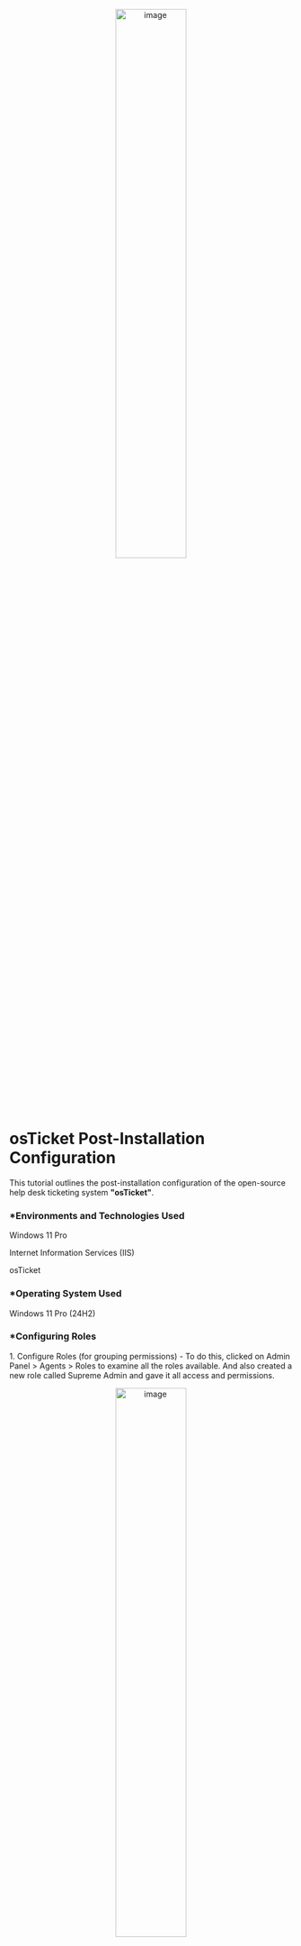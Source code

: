 <p align="center"><img src="https://i.imgur.com/RPZ9Gws.png" height="50%" width="50%" alt="image"/>
<h1>osTicket Post-Installation Configuration</h1>
<p> This tutorial outlines the post-installation configuration of the open-source help desk ticketing system <b>"osTicket"</b>.</p>

<h3>*Environments and Technologies Used</h3>
<p>Windows 11 Pro</p>
<p>Internet Information Services (IIS)</p>
<p>osTicket</p>

<h3>*Operating System Used</h3>
<p>Windows 11 Pro (24H2)</p>

<h3>*Configuring Roles</h3>
<p1>1. Configure Roles (for grouping permissions) - To do this, clicked on Admin Panel > Agents > Roles to examine all the roles available. And also created a new role called Supreme Admin and gave it all access and permissions.</p>
<p align="center"><img src="https://i.imgur.com/xmUnBUW.png height="50%" width="50%" alt="image"/>

<p>2. Configure Departments (Ticket Visibility, Help Desk vs SysAdmins, vs Networking) - To create new departments, from the Admin Panel > Agents > Departments, then clicked on Add new departments called SysAdmins.</p>
<p align="center"><img src="https://i.imgur.com/A8p9zUo.png" height="50%" width="50%" alt="image"/>

<p>3. Configure Teams - To do this, from the Admin Panel, clicked on Agents > Teams (Pull Agents from different Departments). Then created a new department called Online Banking</p>
<p align="center"><img src="https://i.imgur.com/wxLXI3j.png" height="50%" width="50%" alt="image"/>

<p>4. Allow anyone to create tickets - To configure this, from the Admin Panel > Settings > User Settings (UNCHECK: unregistered users can create tickets)</p>
<p align="center"><img src="https://i.imgur.com/cLWOJkV.png" height="50%" width="50%" alt="image"/>

<p>5. Configure Agents (workers) - To do this, from the Admin Panel go to Agents > Add New. Created two agents:Jane (Dept: SysAdmins) and  John (Dept: Support)</p>
<p align="center"><img src="https://i.imgur.com/KRcY2dR.png" height="50%" width="50%" alt="image"/>

<p>6. Configure Users (customers) - To do this from the Agent Panel > Users > Add New. Created two new users; Karen and Ken.</p>
<p align="center"><img src="https://i.imgur.com/MgXJOOF.png" height="50%" width="50%" alt="image"/>

<p>7. Configure SLA(Service Level Agreement) - To do this, from the Admin Panel > Manage > SLA
<p>Sev-A (Grace Period: 1 hour, Schedule: 24/7)</p>
<p>Sev-B (Grace Period: 4 hours, Schedule: 24/7)</p>
<p>Sev-C (Grace Period: 8 hours, Business Hours)</p>
</p>
<p align="center"><img src="https://i.imgur.com/0jxV4jF.png" height="50%" width="50%" alt="image"/>

<p>8. Configure Help Topics (For when users create a ticket) -  To do this from Admin Panel > Manage > Help Topics</p>
<p>Business Critical Outage</p>
<p>Personal Computer Issues</p>
<p>Equipment Request</p>
<p>Password Reset</p>
<p>Other</p>
</p>
<p align="center"><img src="https://i.imgur.com/AfNDuBv.png" height="50%" width="50%" alt="image"/>
